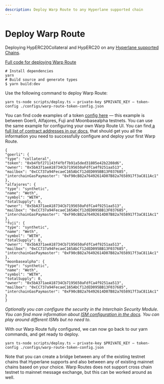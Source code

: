 ```yaml
---
description: Deploy Warp Route to any Hyperlane supported chain
---
```


# Deploy Warp Route

Deploying HypERC20Collateral and HypERC20 on any [Hyperlane supported Chains](../../resources/domains.md).

[Full code for deploying Warp Route](https://github.com/hyperlane-xyz/hyperlane-token/blob/main/scripts/deploy.ts#L7)

```
# Install dependencies
yarn
# Build source and generate types
$ yarn build:dev
```

Use the following command to deploy Warp Route:

```
yarn ts-node scripts/deploy.ts — private-key $PRIVATE_KEY — token-config ./configs/warp-route-token-config.json
```

You can find code examples of a token [config here](https://github.com/hyperlane-xyz/hyperlane-token/blob/main/configs/warp-route-token-config.json) — this example is between Goerli, Alfajores, Fuji and Moonbasealpha testnets. You can use the same example for configuring your own Warp Route UI. You can find[ a full list of contract addresses in our docs](https://docs.hyperlane.xyz/docs/developers-faq-and-troubleshooting/addresses), that should get you all the information you need to successfully configure and deploy your first Warp Route.

```
{ 
"goerli": {
"type": "collateral",
"token": "0xb4fbf271143f4fbf7b91a5ded31805e42b2208d6",
"owner": "0x5bA371aeA18734Cb7195650aFdfCa4f9251aa513",
"mailbox": "0xCC737a94FecaeC165AbCf12dED095BB13F037685",
"interchainGasPaymaster": "0xF90cB82a76492614D07B82a7658917f3aC811Ac1"
},
"alfajores": {
"type": "synthetic",
"name": "Weth",
"symbol": "WETH",
"totalSupply": 0,
"owner": "0x5bA371aeA18734Cb7195650aFdfCa4f9251aa513",
"mailbox": "0xCC737a94FecaeC165AbCf12dED095BB13F037685",
"interchainGasPaymaster": "0xF90cB82a76492614D07B82a7658917f3aC811Ac1"
},
"fuji": {
"type": "synthetic",
"name": "Weth",
"symbol": "WETH",
"totalSupply": 0,
"owner": "0x5bA371aeA18734Cb7195650aFdfCa4f9251aa513",
"mailbox": "0xCC737a94FecaeC165AbCf12dED095BB13F037685",
"interchainGasPaymaster": "0xF90cB82a76492614D07B82a7658917f3aC811Ac1"
},
"moonbasealpha": {
"type": "synthetic",
"name": "Weth",
"symbol": "WETH",
"totalSupply": 0,
"owner": "0x5bA371aeA18734Cb7195650aFdfCa4f9251aa513",
"mailbox": "0xCC737a94FecaeC165AbCf12dED095BB13F037685",
"interchainGasPaymaster": "0xF90cB82a76492614D07B82a7658917f3aC811Ac1"
}
}
```

_Optionally you can configure the security in the Interchain Security Module. You can find more information about_ [_ISM configuration in the docs_](https://docs.hyperlane.xyz/docs/build-with-hyperlane/guides/receive-1#specifying-custom-isms)_. You can play around different ISMs but no need to._

With our Warp Route fully configured, we can now go back to our yarn commands, and get ready to deploy.

```
yarn ts-node scripts/deploy.ts — private-key $PRIVATE_KEY — token-config ./configs/warp-route-token-config.json
```

Note that you can create a bridge between any of the existing testnet chains that Hyperlane supports and also between any of existing mainnet chains based on your choice. Warp Routes does not support cross chain testnet to mainnet message exchange, but this can be worked around as well.
